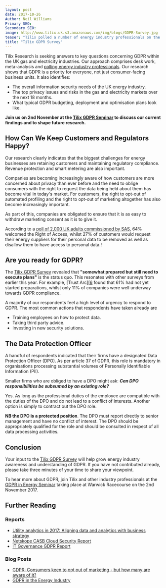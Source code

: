 ```yaml
---
layout: post
date: 2017-10-26
Author: Neil Williams  
Primary SEO:  
Secondary SEO:
image: http://www.tilix.uk.s3.amazonaws.com/img/blogs/GDPR-Survey.jpg
teaser: "Tilix polled a number of energy industry professionals on the upcoming General Data Protection Regulation (GDPR) and how prepared their energy businesses are for this transition. What was revealed from our survey took us by surprise. Here are the results."
title: "Tilix GDPR Survey"
---
```


Tilix Research is seeking answers to key questions concerning GDPR within the UK gas and electricity industries. Our approach comprises desk work, meta-analysis and [polling energy
industry professionals][0]. Our research shows that GDPR is a priority for everyone, not just consumer-facing business units. It also identifies:

* The overall information security needs of the UK energy industry.
* The top privacy issues and risks in the gas and electricity markets over the next 18 months.
* What typical GDPR budgeting, deployment and optimisation plans look like.

**Join us on 2nd November at the [Tilix GDPR Seminar][4] to discuss our current findings and to shape future research.**

## How Can We Keep Customers and Regulators Happy?
Our research clearly indicates that the biggest challenges for energy businesses are retaining customers and maintaining regulatory compliance. Revenue protection and smart metering are also important.

Companies are becoming increasingly aware of how customers are more concerned about privacy than ever before and the need to oblige consumers with the right to request the data being held about them has become vital in today's market. For customers, the right to opt-out of automated profiling and the right to opt-out of marketing altogether has also become increasingly important.

As part of this, companies are obligated to ensure that it is as easy to withdraw marketing consent as it is to give it.

According to a [poll of 2,000 UK adults commissioned by SAS][8], 64% welcomed the Right of Access, whilst 27% of customers would request their energy suppliers for their personal data to be removed as well as disallow them to have access to personal data.!

## Are you ready for GDPR?
The [Tilix GDPR Survey][0] revealed that **"somewhat prepared but still need to execute plans"** is the status quo. This resonates with other surveys from earlier this year. For example, [Trust Arc][[6] found that 61% had not yet started preparations, whilst only 11% of companies were well underway towards GDPR compliance.

A majority of our respondents feel a high level of urgency to respond to GDPR. The most common actions that respondents have taken already are

- Training employees on how to protect data.
- Taking third party advice.
- Investing in new security solutions.

## The Data Protection Officer
A handful of respondents indicated that their firms have a designated Data Protection Officer (DPO). As per article 37 of GDPR, this role is mandatory in organisations processing substantial volumes of Personally Identifiable Information (PII).

Smaller firms who are obliged to have a DPO might ask: **_Can DPO responsibilities be subsumed by an existing role?_**

Yes. As long as the professional duties of the employee are compatible with the duties of the DPO and do not lead to a conflict of interests. Another option is simply to contract out the DPO role.

**NB the DPO is a protected position**. The DPO must report directly to senior management and have no conflict of interest. The DPO should be appropriately qualified for the role and should be consulted in respect of all data processing activities.

## Conclusion
Your  input to the [Tilix GDPR Survey][0] will help grow energy industry awareness and understanding of GDPR. If you have not contributed already, please take three minutes of your time to share your viewpoint.

To hear more about GDPR, join Tilix and other industry professionals at the [GDPR in Energy Seminar][9] taking place at Warwick Racecourse on the 2nd November 2017.

## Further Reading
### Reports
- [Utility analytics in 2017: Aligning data and analytics with business strategy][2]
- [Netskope CASB Cloud Security Report][5]
- [IT Governance GDPR Report][7]

### Blog Posts
- [GDPR: Consumers keen to opt out of marketing - but how many are aware of it?][1]
- [GDPR in the Energy Industry](https://www.linkedin.com/pulse/gdpr-energy-sector-neil-williams)

[0]: https://tilix.webform.com/form/23543
[1]: https://www.mycustomer.com/marketing/data/gdpr-consumers-keen-to-opt-out-of-marketing-but-how-many-are-aware-of-it
[2]: https://www.sas.com/en_gb/whitepapers/utility-analytics-108902.html
[3]: http://www.trustarc.com/blog/tag/gdpr-compliance/page/3/
[4]: https://tilix-gdpr.eventbrite.co.uk
[5]: https://resources.netskope.com/h/i/366940901-september-2017-netskope-cloud-report
[6]: https://info.trustarc.com/Web-Resource-PrivacyGDPR-Research-Q22017_LP.html
[7]: https://www.itgovernance.co.uk/download/GDPR_Report_Spread_2017.pdf
[8]: https://www.sas.com/en_gb/news/press-releases/2017/july/uk-adults-polled-intend-to-activate-new-personal-data-rights.html
[9]: https://tilix-gdpr.eventbrite.co.uk
